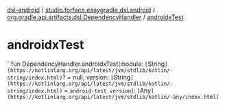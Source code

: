 [dsl-android](../../index.md) / [studio.forface.easygradle.dsl.android](../index.md) / [org.gradle.api.artifacts.dsl.DependencyHandler](index.md) / [androidxTest](./androidx-test.md)

# androidxTest

``fun DependencyHandler.androidxTest(module: `[`String`](https://kotlinlang.org/api/latest/jvm/stdlib/kotlin/-string/index.html)`? = null, version: `[`String`](https://kotlinlang.org/api/latest/jvm/stdlib/kotlin/-string/index.html)` = `android-test version`): `[`Any`](https://kotlinlang.org/api/latest/jvm/stdlib/kotlin/-any/index.html)`